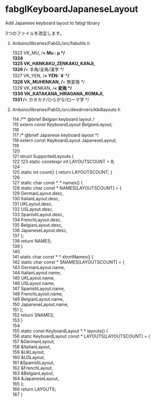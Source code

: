# fabglKeyboardJapaneseLayout
Add Japanese keyboard layout to fabgl library

3つのファイルを改定します。

1. Arduino/libraries/FabGL/src/fabutils.h

    1323 VK_MU,              /**< Mu         : µ */  
    1324    
    1325  VK_HANKAKU_ZENKAKU_KANJI,  
    1326                      /**< 半角/全角/漢字 */  
    1327  VK_YEN,             /**< YEN: ￥ */  
    1328  VK_MUHENKAN,        /**< 無変換 */  
    1329  VK_HENKAN,          /**< 変換 */  
    1330  VK_KATAKANA_HIRAGANA_ROMAJI,  
    1331                      /**< カタカナ/ひらがな/ローマ字 */  
  
2. Arduino/libraries/FabGL/src/devdrivers/kbdlayouts.h

    114 /** @brief Belgian keyboard layout */  
    115 extern const KeyboardLayout BelgianLayout;  
    116  
    117 /** @brief Japanese keyboard layout */  
    118 extern const KeyboardLayout JapaneseLayout;  
    119  
    120  
    121 struct SupportedLayouts {  
    122 
    123 static constexpr int LAYOUTSCOUNT = 8;  
    124  
    125 static int count()               { return LAYOUTSCOUNT; }  
    126  
    127 static char const * * names() {  
    128 static char const * NAMES[LAYOUTSCOUNT] =  {  
    129     GermanLayout.desc,  
    130     ItalianLayout.desc,  
    131     UKLayout.desc,  
    132     USLayout.desc,  
    133     SpanishLayout.desc,  
    134     FrenchLayout.desc,  
    135     BelgianLayout.desc,  
    136     JapaneseLayout.desc,  
    137 };  
    138 return NAMES;  
    139 }  
    140  
    141 static char const * * shortNames() {  
    142 static char const * SNAMES[LAYOUTSCOUNT] = {  
    143     GermanLayout.name,  
    144     ItalianLayout.name,  
    145     UKLayout.name,  
    146     USLayout.name,  
    147     SpanishLayout.name,  
    148     FrenchLayout.name,  
    149     BelgianLayout.name,  
    150     JapaneseLayout.name,  
    151 };  
    152 return SNAMES;  
    153 }  
    154  
    155 static const KeyboardLayout * * layouts() {  
    156     static KeyboardLayout const * LAYOUTS[LAYOUTSCOUNT] = {  
    157     &GermanLayout,  
    158     &ItalianLayout,  
    159     &UKLayout,  
    160     &USLayout,  
    161     &SpanishLayout,  
    162     &FrenchLayout,  
    163     &BelgianLayout,  
    164     &JapaneseLayout,  
    165 };  
    166 return LAYOUTS;  
    167 }  
   
